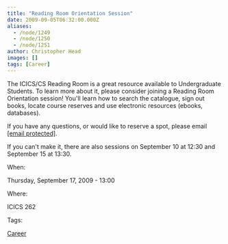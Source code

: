 ```yaml
---
title: "Reading Room Orientation Session"
date: 2009-09-05T06:32:00.000Z
aliases:
  - /node/1249
  - /node/1250
  - /node/1251
author: Christopher Head
images: []
tags: [Career]
---
```


The ICICS/CS Reading Room is a great resource available to Undergraduate Students. To learn more about it, please consider joining a Reading Room Orientation session! You'll learn how to search the catalogue, sign out books, locate course reserves and use electronic resources (ebooks, databases).

If you have any questions, or would like to reserve a spot, please email [\[email protected\]](/cdn-cgi/l/email-protection#a7d5c3c9c0d5c8c8cae7c4d489d2c5c489c4c6).

If you can't make it, there are also sessions on September 10 at 12:30 and September 15 at 13:30.

When: 

Thursday, September 17, 2009 - 13:00

Where: 

ICICS 262

Tags: 

[Career](/career)
